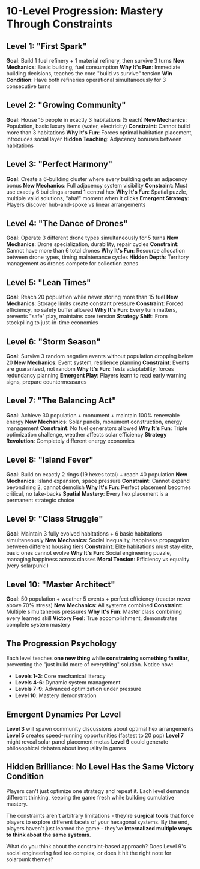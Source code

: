 # 10-Level Progression: Mastery Through Constraints

## Level 1: "First Spark"
**Goal**: Build 1 fuel refinery + 1 material refinery, then survive 3 turns
**New Mechanics**: Basic building, fuel consumption
**Why It's Fun**: Immediate building decisions, teaches the core "build vs survive" tension
**Win Condition**: Have both refineries operational simultaneously for 3 consecutive turns

## Level 2: "Growing Community" 
**Goal**: House 15 people in exactly 3 habitations (5 each)
**New Mechanics**: Population, basic luxury items (water, electricity)
**Constraint**: Cannot build more than 3 habitations
**Why It's Fun**: Forces optimal habitation placement, introduces social layer
**Hidden Teaching**: Adjacency bonuses between habitations

## Level 3: "Perfect Harmony"
**Goal**: Create a 6-building cluster where every building gets an adjacency bonus
**New Mechanics**: Full adjacency system visibility
**Constraint**: Must use exactly 6 buildings around 1 central hex
**Why It's Fun**: Spatial puzzle, multiple valid solutions, "aha!" moment when it clicks
**Emergent Strategy**: Players discover hub-and-spoke vs linear arrangements

## Level 4: "The Dance of Drones"
**Goal**: Operate 3 different drone types simultaneously for 5 turns
**New Mechanics**: Drone specialization, durability, repair cycles
**Constraint**: Cannot have more than 6 total drones
**Why It's Fun**: Resource allocation between drone types, timing maintenance cycles
**Hidden Depth**: Territory management as drones compete for collection zones

## Level 5: "Lean Times"
**Goal**: Reach 20 population while never storing more than 15 fuel
**New Mechanics**: Storage limits create constant pressure
**Constraint**: Forced efficiency, no safety buffer allowed
**Why It's Fun**: Every turn matters, prevents "safe" play, maintains core tension
**Strategy Shift**: From stockpiling to just-in-time economics

## Level 6: "Storm Season"
**Goal**: Survive 3 random negative events without population dropping below 20
**New Mechanics**: Event system, resilience planning
**Constraint**: Events are guaranteed, not random
**Why It's Fun**: Tests adaptability, forces redundancy planning
**Emergent Play**: Players learn to read early warning signs, prepare countermeasures

## Level 7: "The Balancing Act"
**Goal**: Achieve 30 population + monument + maintain 100% renewable energy
**New Mechanics**: Solar panels, monument construction, energy management
**Constraint**: No fuel generators allowed
**Why It's Fun**: Triple optimization challenge, weather affects solar efficiency
**Strategy Revolution**: Completely different energy economics

## Level 8: "Island Fever"
**Goal**: Build on exactly 2 rings (19 hexes total) + reach 40 population
**New Mechanics**: Island expansion, space pressure
**Constraint**: Cannot expand beyond ring 2, cannot demolish
**Why It's Fun**: Perfect placement becomes critical, no take-backs
**Spatial Mastery**: Every hex placement is a permanent strategic choice

## Level 9: "Class Struggle"
**Goal**: Maintain 3 fully evolved habitations + 6 basic habitations simultaneously
**New Mechanics**: Social inequality, happiness propagation between different housing tiers
**Constraint**: Elite habitations must stay elite, basic ones cannot evolve
**Why It's Fun**: Social engineering puzzle, managing happiness across classes
**Moral Tension**: Efficiency vs equality (very solarpunk!)

## Level 10: "Master Architect"
**Goal**: 50 population + weather 5 events + perfect efficiency (reactor never above 70% stress)
**New Mechanics**: All systems combined
**Constraint**: Multiple simultaneous pressures
**Why It's Fun**: Master class combining every learned skill
**Victory Feel**: True accomplishment, demonstrates complete system mastery

## The Progression Psychology

Each level teaches **one new thing** while **constraining something familiar**, preventing the "just build more of everything" solution. Notice how:

- **Levels 1-3**: Core mechanical literacy
- **Levels 4-6**: Dynamic system management  
- **Levels 7-9**: Advanced optimization under pressure
- **Level 10**: Mastery demonstration

## Emergent Dynamics Per Level

**Level 3** will spawn community discussions about optimal hex arrangements
**Level 5** creates speed-running opportunities (fastest to 20 pop)
**Level 7** might reveal solar panel placement metas
**Level 9** could generate philosophical debates about inequality in games

## Hidden Brilliance: No Level Has the Same Victory Condition

Players can't just optimize one strategy and repeat it. Each level demands different thinking, keeping the game fresh while building cumulative mastery.

The constraints aren't arbitrary limitations - they're **surgical tools** that force players to explore different facets of your hexagonal systems. By the end, players haven't just learned the game - they've **internalized multiple ways to think about the same systems**.

What do you think about the constraint-based approach? Does Level 9's social engineering feel too complex, or does it hit the right note for solarpunk themes?